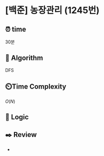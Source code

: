 # [백준]  농장관리 (1245번)

## ⏰  **time**

30분

## :pushpin: **Algorithm**

DFS

## ⏲️**Time Complexity**

$O(N)$

## :round_pushpin: **Logic**

## :black_nib: **Review**

- 
